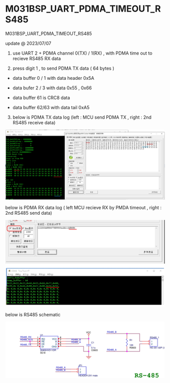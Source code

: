 # M031BSP_UART_PDMA_TIMEOUT_RS485
 M031BSP_UART_PDMA_TIMEOUT_RS485

update @ 2023/07/07

1. use UART 2 + PDMA channel 0(TX) / 1(RX) , with PDMA time out to recieve RS485 RX data

2. press digit 1 , to send PDMA TX data ( 64 bytes )

- data buffer 0 / 1 with data header 0x5A

- data bufer 2 / 3 with data 0x55 , 0x66 

- data buffer 61 is CRC8 data

- data buffer 62/63 with data tail 0xA5

3. below is PDMA TX data log (left : MCU send PDMA TX , right : 2nd RS485 receive data)

![image](https://github.com/released/M031BSP_UART_PDMA_TIMEOUT_RS485/blob/main/uart_pdma_tx.jpg)

below is PDMA RX data log ( left MCU recieve RX by PMDA timeout , right : 2nd RS485 send data)

![image](https://github.com/released/M031BSP_UART_PDMA_TIMEOUT_RS485/blob/main/uart_pdma_rx.jpg)

below is RS485 schematic 

![image](https://github.com/released/M031BSP_UART_PDMA_TIMEOUT_RS485/blob/main/schematic_RS485.jpg)


